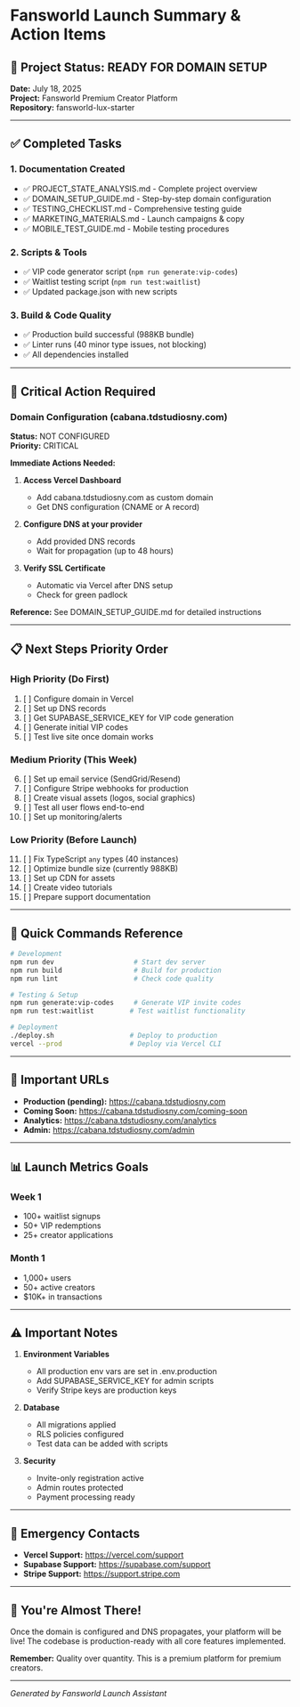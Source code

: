 # Fansworld Launch Summary & Action Items

## 🚀 Project Status: READY FOR DOMAIN SETUP

**Date:** July 18, 2025  
**Project:** Fansworld Premium Creator Platform  
**Repository:** fansworld-lux-starter

---

## ✅ Completed Tasks

### 1. **Documentation Created**
- ✅ PROJECT_STATE_ANALYSIS.md - Complete project overview
- ✅ DOMAIN_SETUP_GUIDE.md - Step-by-step domain configuration
- ✅ TESTING_CHECKLIST.md - Comprehensive testing guide
- ✅ MARKETING_MATERIALS.md - Launch campaigns & copy
- ✅ MOBILE_TEST_GUIDE.md - Mobile testing procedures

### 2. **Scripts & Tools**
- ✅ VIP code generator script (`npm run generate:vip-codes`)
- ✅ Waitlist testing script (`npm run test:waitlist`)
- ✅ Updated package.json with new scripts

### 3. **Build & Code Quality**
- ✅ Production build successful (988KB bundle)
- ✅ Linter runs (40 minor type issues, not blocking)
- ✅ All dependencies installed

---

## 🔴 Critical Action Required

### Domain Configuration (cabana.tdstudiosny.com)

**Status:** NOT CONFIGURED  
**Priority:** CRITICAL

**Immediate Actions Needed:**
1. **Access Vercel Dashboard**
   - Add cabana.tdstudiosny.com as custom domain
   - Get DNS configuration (CNAME or A record)

2. **Configure DNS at your provider**
   - Add provided DNS records
   - Wait for propagation (up to 48 hours)

3. **Verify SSL Certificate**
   - Automatic via Vercel after DNS setup
   - Check for green padlock

**Reference:** See DOMAIN_SETUP_GUIDE.md for detailed instructions

---

## 📋 Next Steps Priority Order

### High Priority (Do First)
1. [ ] Configure domain in Vercel
2. [ ] Set up DNS records
3. [ ] Get SUPABASE_SERVICE_KEY for VIP code generation
4. [ ] Generate initial VIP codes
5. [ ] Test live site once domain works

### Medium Priority (This Week)
6. [ ] Set up email service (SendGrid/Resend)
7. [ ] Configure Stripe webhooks for production
8. [ ] Create visual assets (logos, social graphics)
9. [ ] Test all user flows end-to-end
10. [ ] Set up monitoring/alerts

### Low Priority (Before Launch)
11. [ ] Fix TypeScript `any` types (40 instances)
12. [ ] Optimize bundle size (currently 988KB)
13. [ ] Set up CDN for assets
14. [ ] Create video tutorials
15. [ ] Prepare support documentation

---

## 🎯 Quick Commands Reference

```bash
# Development
npm run dev                    # Start dev server
npm run build                  # Build for production
npm run lint                   # Check code quality

# Testing & Setup
npm run generate:vip-codes     # Generate VIP invite codes
npm run test:waitlist         # Test waitlist functionality

# Deployment
./deploy.sh                   # Deploy to production
vercel --prod                 # Deploy via Vercel CLI
```

---

## 🔗 Important URLs

- **Production (pending):** https://cabana.tdstudiosny.com
- **Coming Soon:** https://cabana.tdstudiosny.com/coming-soon
- **Analytics:** https://cabana.tdstudiosny.com/analytics
- **Admin:** https://cabana.tdstudiosny.com/admin

---

## 📊 Launch Metrics Goals

### Week 1
- 100+ waitlist signups
- 50+ VIP redemptions
- 25+ creator applications

### Month 1
- 1,000+ users
- 50+ active creators
- $10K+ in transactions

---

## ⚠️ Important Notes

1. **Environment Variables**
   - All production env vars are set in .env.production
   - Add SUPABASE_SERVICE_KEY for admin scripts
   - Verify Stripe keys are production keys

2. **Database**
   - All migrations applied
   - RLS policies configured
   - Test data can be added with scripts

3. **Security**
   - Invite-only registration active
   - Admin routes protected
   - Payment processing ready

---

## 🚨 Emergency Contacts

- **Vercel Support:** https://vercel.com/support
- **Supabase Support:** https://supabase.com/support
- **Stripe Support:** https://support.stripe.com

---

## 🎉 You're Almost There!

Once the domain is configured and DNS propagates, your platform will be live! The codebase is production-ready with all core features implemented.

**Remember:** Quality over quantity. This is a premium platform for premium creators.

---

*Generated by Fansworld Launch Assistant*